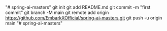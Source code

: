 "# spring-ai-masters"  git init git add README.md git commit -m "first commit" git branch -M main git remote add origin https://github.com/EmbarkXOfficial/spring-ai-masters.git git push -u origin main
"# spring-ai-masters" 
